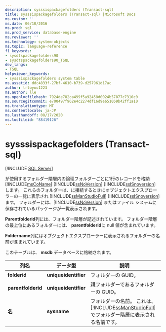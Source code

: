 ```yaml
---
description: sysssispackagefolders (Transact-sql)
title: sysssispackagefolders (Transact-sql) |Microsoft Docs
ms.custom: ''
ms.date: 06/10/2016
ms.prod: sql
ms.prod_service: database-engine
ms.reviewer: ''
ms.technology: system-objects
ms.topic: language-reference
f1_keywords:
- sysdtspackagefolders90
- sysdtspackagefolders90_TSQL
dev_langs:
- TSQL
helpviewer_keywords:
- sysssispackagefolders system table
ms.assetid: ddc4833f-27bf-4610-b739-d257961d17ac
author: lrtoyou1223
ms.author: lle
ms.openlocfilehash: 7924de782ca499f5a92458d0024b57877c7310c0
ms.sourcegitcommit: e700497f962e4c2274df16d9e651059b42ff1a10
ms.translationtype: MT
ms.contentlocale: ja-JP
ms.lasthandoff: 08/17/2020
ms.locfileid: "88419126"
---
```

# <a name="sysssispackagefolders-transact-sql"></a>sysssispackagefolders (Transact-sql)
[!INCLUDE [SQL Server](../../includes/applies-to-version/sqlserver.md)]

  が使用するフォルダー階層内の論理フォルダーごとに1行のレコードを格納 [!INCLUDE[msCoName](../../includes/msconame-md.md)] [!INCLUDE[ssNoVersion](../../includes/ssnoversion-md.md)] [!INCLUDE[ssISnoversion](../../includes/ssisnoversion-md.md)] します。 これらのフォルダーは、に接続するときにオブジェクトエクスプローラーの一覧に表示され [!INCLUDE[ssManStudioFull](../../includes/ssmanstudiofull-md.md)] [!INCLUDE[ssISnoversion](../../includes/ssisnoversion-md.md)] ます。 フォルダーには、[!INCLUDE[ssNoVersion](../../includes/ssnoversion-md.md)] またはファイル システムに保存されているパッケージが一覧表示されます。  
  
 **Parentfolderid**列には、フォルダー階層が記述されています。 フォルダー階層の最上位にあるフォルダーには、 **parentfolderid**に null 値が含まれています。  
  
 **Foldername**列にはオブジェクトエクスプローラーに表示されるフォルダーの名前が含まれています。  
  
 このテーブルは、 **msdb** データベースに格納されます。  

  
|列名|データ型|説明|  
|-----------------|---------------|-----------------|  
|**folderid**|**uniqueidentifier**|フォルダーの GUID。|  
|**parentfolderid**|**uniqueidentifier**|親フォルダーであるフォルダーの GUID。|  
|**名**|**sysname**|フォルダーの名前。 これは、[!INCLUDE[ssManStudioFull](../../includes/ssmanstudiofull-md.md)] でフォルダー階層に表示される名前です。|  
  
  
